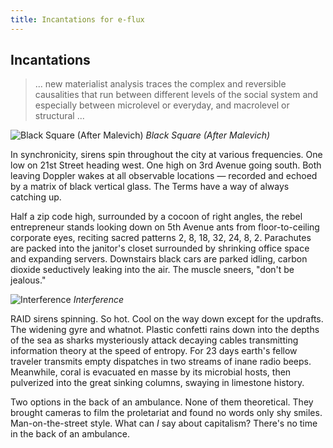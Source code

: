 ```yaml
---
title: Incantations for e-flux
---
```


## Incantations 

> ... new materialist analysis traces the complex and reversible causalities that run between different levels of the social system and especially between microlevel or everyday, and macrolevel or structural ...

![Black Square (After Malevich)]({{assets}}/images/eflux-convo/black-square.jpg)
*Black Square (After Malevich)*

In synchronicity, sirens spin throughout the city at various frequencies. One low on 21st Street heading west. One high on 3rd Avenue going south. Both leaving Doppler wakes at all observable locations — recorded and echoed by a matrix of black vertical glass. The Terms have a way of always catching up. 

Half a zip code high, surrounded by a cocoon of right angles, the rebel entrepreneur stands looking down on 5th Avenue ants from floor-to-ceiling corporate eyes, reciting sacred patterns 2, 8, 18, 32, 24, 8, 2. Parachutes are packed into the janitor's closet surrounded by shrinking office space and expanding servers. Downstairs black cars are parked idling, carbon dioxide seductively leaking into the air. The muscle sneers, "don't be jealous." 

![Interference]({{assets}}/images/eflux-convo/interference-pattern-3.jpg)
*Interference*

RAID sirens spinning. So hot. Cool on the way down except for the updrafts. The widening gyre and whatnot. Plastic confetti rains down into the depths of the sea as sharks mysteriously attack decaying cables transmitting information theory at the speed of entropy. For 23 days earth's fellow traveler transmits empty dispatches in two streams of inane radio beeps. Meanwhile, coral is evacuated en masse by its microbial hosts, then pulverized into the great sinking columns, swaying in limestone history. 

Two options in the back of an ambulance. None of them theoretical. They brought cameras to film the proletariat and found no words only shy smiles. Man-on-the-street style. What can *I* say about capitalism? There's no time in the back of an ambulance.
